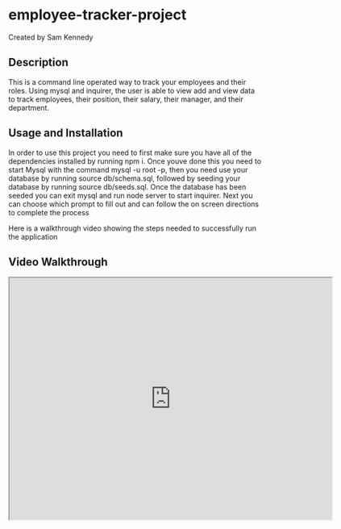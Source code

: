 # employee-tracker-project
Created by Sam Kennedy

## Description
This is a command line operated way to track your employees and their roles. Using mysql and inquirer, the user is able to view add and view data to track employees, their position, their salary, their manager, and their department.

## Usage and Installation
In order to use this project you need to first make sure you have all of the dependencies installed by running npm i. Once youve done this you need to start Mysql with the command mysql -u root -p, then you need use your database by running source db/schema.sql, followed by seeding your database by running source db/seeds.sql. Once the database has been seeded you can exit mysql and run node server to start inquirer. Next you can choose which prompt to fill out and can follow the on screen directions to complete the process


Here is a walkthrough video showing the steps needed to successfully run the application
## Video Walkthrough
<iframe src="https://drive.google.com/file/d/1_TKjxTuUOugsk1oE_OagwpAy15Zt-5EQ/preview" width="640" height="480"></iframe>